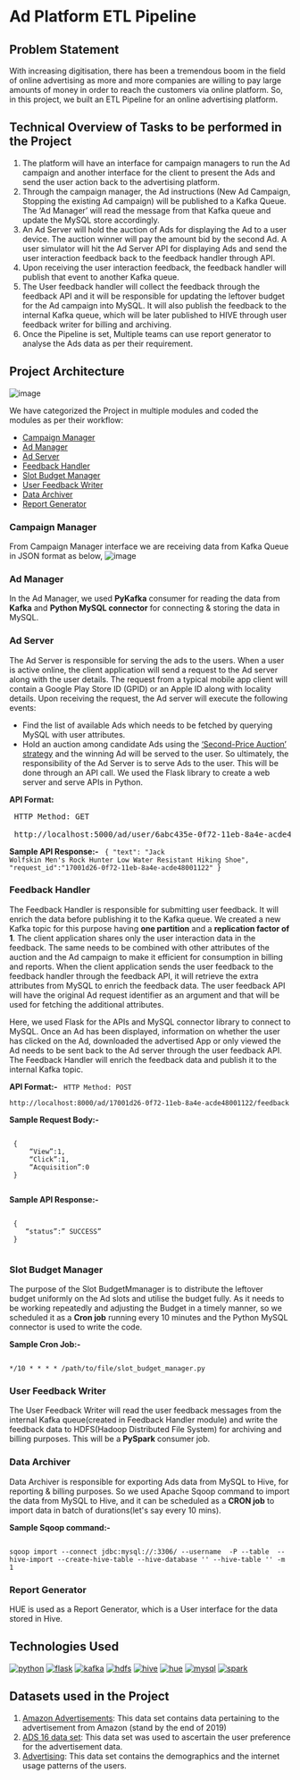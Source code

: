 # Ad Platform ETL Pipeline

## Problem Statement
With increasing digitisation, there has been a tremendous boom in the field of online advertising as more and more companies are willing to pay large amounts of money in order to reach the customers via online platform. So, in this project, we built an ETL Pipeline for an online advertising platform.

## Technical Overview of Tasks to be performed in the Project
1. The platform will have an interface for campaign managers to run the Ad campaign and another interface for the client to present the Ads and send the user action back to the advertising platform.
2. Through the campaign manager, the Ad instructions (New Ad Campaign, Stopping the existing Ad campaign) will be published to a Kafka Queue. The ‘Ad Manager’ will read the message from that Kafka queue and update the MySQL store accordingly.
3. An Ad Server will hold the auction of Ads for displaying the Ad to a user device. The auction winner will pay the amount bid by the second Ad. A user simulator will hit the Ad Server API for displaying Ads and send the user interaction feedback back to the feedback handler through API.
4. Upon receiving the user interaction feedback, the feedback handler will publish that event to another Kafka queue.
5. The User feedback handler will collect the feedback through the feedback API and it will be responsible for updating the leftover budget for the Ad campaign into MySQL. It will also publish the feedback to the internal Kafka queue, which will be later published to HIVE through user feedback writer for billing and archiving.
6. Once the Pipeline is set, Multiple teams can use report generator to analyse the Ads data as per their requirement.

## Project Architecture
![image](https://user-images.githubusercontent.com/19205616/120000734-c306ef80-bff0-11eb-8173-b5615aaa75d8.png)

We have categorized the Project in multiple modules and coded the modules as per their workflow:
 - [Campaign Manager](#Campaign-Manager)
 - [Ad Manager](#Ad-Manager)
 - [Ad Server](#Ad-Server)
 - [Feedback Handler](#Feedback-Handler)
 - [Slot Budget Manager](#Slot-Budget-Manager)
 - [User Feedback Writer](#User-Feedback-Writer)
 - [Data Archiver](#Data-Archiver)
 - [Report Generator](#Report-Generator)

### Campaign Manager
From Campaign Manager interface we are receiving data from Kafka Queue in JSON format as below,
![image](https://user-images.githubusercontent.com/19205616/120003601-88528680-bff3-11eb-8223-b96aad0b7315.png)

### Ad Manager
In the Ad Manager, we used **PyKafka** consumer for reading the data from **Kafka** and **Python MySQL connector** for connecting & storing the data in MySQL.

### Ad Server
The Ad Server is responsible for serving the ads to the users. When a user is active online, the client application will send a request to the Ad server along with the user details. The request from a typical mobile app client will contain a Google Play Store ID (GPID) or an Apple ID along with locality details. Upon receiving the request, the Ad server will execute the following events:
  - Find the list of available Ads which needs to be fetched by querying MySQL with user attributes.
  - Hold an auction among candidate Ads using the [‘Second-Price Auction’ strategy](https://www.inmobi.com/blog/2018/10/24/what-is-a-second-price-auction-and-how-does-it-work-video) and the winning Ad will be served to the user.
So ultimately, the responsibility of the Ad Server is to serve Ads to the user. This will be done through an API call. We used the Flask library to create a web server and serve APIs in Python.

**API Format:**
<pre>
 HTTP Method: GET <br>
 http://localhost:5000/ad/user/6abc435e-0f72-11eb-8a4e-acde48001122/serve?device_type=android-mobile&city=mumbai&state=maharastra
</pre>

**Sample API Response:-**
<code>
 {
         "text": "Jack Wolfskin Men's Rock Hunter Low Water
         Resistant Hiking Shoe",
         "request_id":"17001d26-0f72-11eb-8a4e-acde48001122"
}
 </code>


### Feedback Handler
The Feedback Handler is responsible for submitting user feedback. It will enrich the data before publishing it to the Kafka queue. We created a new Kafka topic for this purpose having **one partition** and a **replication factor of 1**.
The client application shares only the user interaction data in the feedback. The same needs to be combined with other attributes of the auction and the Ad campaign to make it efficient for consumption in billing and reports. When the client application sends the user feedback to the feedback handler through the feedback API, it will retrieve the extra attributes from MySQL to enrich the feedback data. The user feedback API will have the original Ad request identifier as an argument and that will be used for fetching the additional attributes.

Here, we used Flask for the APIs and MySQL connector library to connect to MySQL.
Once an Ad has been displayed, information on whether the user has clicked on the Ad, downloaded the advertised App or only viewed the Ad needs to be sent back to the Ad server through the user feedback API. The Feedback Handler will enrich the feedback data and publish it to the internal Kafka topic.

**API Format:-**
<code>
 HTTP Method: POST <br>
 http://localhost:8000/ad/17001d26-0f72-11eb-8a4e-acde48001122/feedback
</code>

**Sample Request Body:-**

<code>
 {
     “View”:1,
     “Click”:1,
     “Acquisition”:0
 }
 </code>

**Sample API Response:-**

<code>
 {
    “status”:” SUCCESS”
 }
 </code>
<br>

### Slot Budget Manager
The purpose of the Slot BudgetMmanager is to distribute the leftover budget uniformly on the Ad slots and utilise the budget fully. As it needs to be working repeatedly and adjusting the Budget in a timely manner, so we scheduled it as a **Cron job** running every 10 minutes and the Python MySQL connector is used to write the code.

**Sample Cron Job:-**

<code>
*/10 * * * * /path/to/file/slot_budget_manager.py <database_host> <database_name> <database_username> <database_password>
</code>

 
### User Feedback Writer
The User Feedback Writer will read the user feedback messages from the internal Kafka queue(created in Feedback Handler module) and write the feedback data to HDFS(Hadoop Distributed File System) for archiving and billing purposes. This will be a **PySpark** consumer job.

### Data Archiver
Data Archiver is responsible for exporting Ads data from MySQL to Hive, for reporting & billing purposes. So we used Apache Sqoop command to import the data from MySQL to Hive, and it can be scheduled as a **CRON job** to import data in batch of durations(let's say every 10 mins).

**Sample Sqoop command:-**

<code>
sqoop import --connect jdbc:mysql://<MySQL_DB_Host>:3306/<mysql_db_name> --username <mysql_username> -P --table <mysql_table_name> --hive-import --create-hive-table --hive-database '<hive_db_name>' --hive-table '<hive_table_name_to_be_created>' -m 1
</code>

 
### Report Generator
HUE is used as a Report Generator, which is a User interface for the data stored in Hive.

## Technologies Used

[![python](https://user-images.githubusercontent.com/19205616/120016258-fdc55380-c001-11eb-81aa-bc0844797774.jpg)](https://www.python.org/)
 [![flask](https://user-images.githubusercontent.com/19205616/120016293-0e75c980-c002-11eb-9994-cf6994bbc881.jpg)](https://flask.palletsprojects.com/en/2.0.x/)
 [![kafka](https://user-images.githubusercontent.com/19205616/120016312-13d31400-c002-11eb-80cb-0f0ed694e36e.jpg)](https://kafka.apache.org/)
 [![hdfs](https://user-images.githubusercontent.com/19205616/120016328-1897c800-c002-11eb-9f80-165c956f994c.jpg)](https://hadoop.apache.org/docs/r1.2.1/hdfs_design.html)
 [![hive](https://user-images.githubusercontent.com/19205616/120016347-1c2b4f00-c002-11eb-9fa6-d8e58d621af1.jpg)](https://hive.apache.org/)
 [![hue](https://user-images.githubusercontent.com/19205616/120016352-1e8da900-c002-11eb-89ac-7f60975eec86.jpg)](https://gethue.com/)
 [![mysql](https://user-images.githubusercontent.com/19205616/120016359-20f00300-c002-11eb-8d4d-c5da216dc5c8.jpg)](https://www.mysql.com/)
 [![spark](https://user-images.githubusercontent.com/19205616/120016961-e3d84080-c002-11eb-9ad1-dc7e85b3350f.jpg)](https://spark.apache.org/)

## Datasets used in the Project
1. [Amazon Advertisements](https://www.kaggle.com/sachsene/amazons-advertisements): This data set contains data pertaining to the advertisement from Amazon (stand by the end of 2019)
2. [ADS 16 data set](https://www.kaggle.com/groffo/ads16-dataset): This data set was used to ascertain the user preference for the advertisement data. 
3. [Advertising](https://www.kaggle.com/tbyrnes/advertising): This data set contains the demographics and the internet usage patterns of the users.
